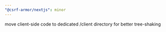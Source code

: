 ```yaml
---
"@csrf-armor/nextjs": minor
---
```


move client-side code to dedicated /client directory for better tree-shaking
